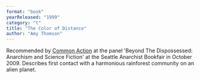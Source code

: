 ```yaml
---
format: "book"
yearReleased: "1999"
category: "t"
title: "The Color of Distance"
author: "Amy Thomson"
---
```

Recommended by <a href="http://nwsfsnews.blogspot.com/2009/10/i-wanna-read-sf-anarchy.html"> Common Action</a> at the panel 'Beyond The Dispossessed: Anarchism and Science  Fiction' at the Seattle Anarchist Bookfair in October 2009. Describes first  contact with a harmonious rainforest community on an alien planet.
 